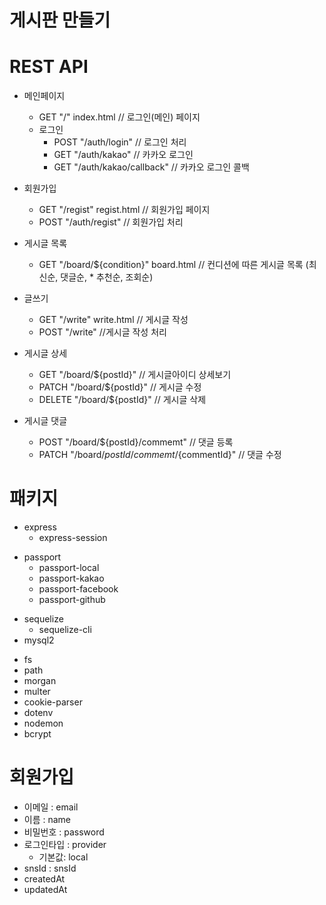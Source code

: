 게시판 만들기
=============

# REST API
* 메인페이지
    * GET "/" index.html  // 로그인(메인) 페이지
    * 로그인
        * POST "/auth/login" // 로그인 처리
        * GET "/auth/kakao"  // 카카오 로그인
        * GET "/auth/kakao/callback" // 카카오 로그인 콜백


* 회원가입
    * GET "/regist" regist.html // 회원가입 페이지
    * POST "/auth/regist" // 회원가입 처리
* 게시글 목록
    * GET "/board/${condition}" board.html // 컨디션에 따른 게시글 목록 (최신순, 댓글순, * 추천순, 조회순)
* 글쓰기
    * GET "/write" write.html // 게시글 작성
    * POST "/write" //게시글 작성 처리
* 게시글 상세
    * GET "/board/${postId}" // 게시글아이디 상세보기
    * PATCH "/board/${postId}" // 게시글 수정
    * DELETE "/board/${postId}" // 게시글 삭제
* 게시글 댓글
    * POST "/board/${postId}/commemt" // 댓글 등록
    * PATCH "/board/${postId}/commemt/${commentId}" // 댓글 수정

# 패키지
<!-- 프레임워크 -->
* express
    * express-session
<!-- 로그인 -->
* passport
    * passport-local
    * passport-kakao
    * passport-facebook
    * passport-github
<!-- 디비 -->
* sequelize
    * sequelize-cli
* mysql2
<!-- 기타 -->
* fs
* path
* morgan
* multer
* cookie-parser
* dotenv
* nodemon
* bcrypt

# 회원가입
* 이메일 : email
* 이름 : name
* 비밀번호 : password
* 로그인타입 : provider 
    * 기본값: local
* snsId : snsId
* createdAt
* updatedAt


